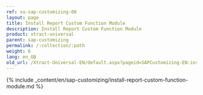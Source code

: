 ```yaml
---
ref: xu-sap-customizing-06
layout: page
title: Install Report Custom Function Module
description: Install Report Custom Function Module
product: xtract-universal
parent: sap-customizing
permalink: /:collection/:path
weight: 6
lang: en_GB
old_url: /Xtract-Universal-EN/default.aspx?pageid=SAPCustomizing-EN:install-report-custom-function-module
---
```


{% include _content/en/sap-customizing/install-report-custom-function-module.md  %}